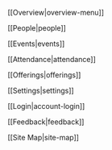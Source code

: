 [[Overview|overview-menu]]

[[People|people]]

[[Events|events]]

[[Attendance|attendance]]

[[Offerings|offerings]]

[[Settings|settings]]

[[Login|account-login]]

[[Feedback|feedback]]

[[Site Map|site-map]]


